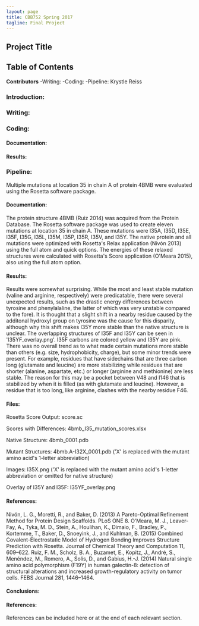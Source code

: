 ```yaml
---
layout: page
title: CBB752 Spring 2017
tagline: Final Project
---
```


Project Title
------------------


Table of Contents
-----------------------




**Contributors**
 -Writing:
 -Coding:
 -Pipeline: Krystle Reiss

### Introduction:





### Writing:








### Coding:


#### Documentation:


#### Results:







### Pipeline:
Multiple mutations at location 35 in chain A of protein 4BMB were evaluated using the Rosetta software package.

#### Documentation:
The protein structure 4BMB (Ruiz 2014) was acquired from the Protein Database. The Rosetta software package was used to create eleven
mutations at location 35 in chain A. These mutations were I35A, I35D, I35E, I35F, I35G, I35L, I35M, I35P, I35R, I35V, and I35Y. The
native protein and all mutations were optimized with Rosetta's Relax application (Nivón 2013) using the full atom and quick options. The
energies of these relaxed structures were calculated with Rosetta's Score application (O'Meara 2015), also using the full atom option.

#### Results:
Results were somewhat surprising. While the most and least stable mutation (valine and arginine, respectively) were predicatable, there 
were several unexpected results, such as the drastic energy differences between tyrosine and phenylalaline, the latter of which was very
unstable compared to the fore). It is thought that a slight shift in a nearby residue caused by the additonal hydroxyl group on tyrosine
was the cause for this disparity, although why this shift makes I35Y more stable than the native structure is unclear. The overlapping
structures of I35F and I35Y can be seen in 'I35YF_overlay.png'. I35F carbons are colored yellow and I35Y are pink. There was no overall
trend as to what made certain mutations more stable than others (e.g. size, hydrophobicity, charge), but some minor trends were present.
For example, residues that have sidechains that are three carbon long (glutamate and leucine) are more stabilizing while residues that
are shorter (alanine, aspartate, etc.) or longer (arginine and methionine) are less stable. The reason for this may be a pocket between 
V48 and I146 that is stabilized by when it is filled (as with glutamate and leucine). However, a residue that is too long, like 
arginine, clashes with the nearby residue F46.

#### Files:
Rosetta Score Output: score.sc

Scores with Differences: 4bmb_I35_mutation_scores.xlsx

Native Structure: 4bmb_0001.pdb

Mutant Structures: 4bmb.A-I32X_0001.pdb ('X' is replaced with the mutant amino acid's 1-letter abbreviation)

Images: I35X.png ('X' is replaced with the mutant amino acid's 1-letter abbreviation or omitted for native structure)

Overlay of I35Y and I35F: I35YF_overlay.png


#### References:
Nivón, L. G., Moretti, R., and Baker, D. (2013) A Pareto-Optimal Refinement Method for Protein Design Scaffolds. PLoS ONE 8.
O’Meara, M. J., Leaver-Fay, A., Tyka, M. D., Stein, A., Houlihan, K., Dimaio, F., Bradley, P., Kortemme, T., Baker, D., Snoeyink, J.,
 and Kuhlman, B. (2015) Combined Covalent-Electrostatic Model of Hydrogen Bonding Improves Structure Prediction with Rosetta. Journal of
 Chemical Theory and Computation 11, 609–622.
Ruiz, F. M., Scholz, B. A., Buzamet, E., Kopitz, J., André, S., Menéndez, M., Romero, A., Solís, D., and Gabius, H.-J. (2014) Natural 
 single amino acid polymorphism (F19Y) in human galectin-8: detection of structural alterations and increased growth-regulatory activity 
 on tumor cells. FEBS Journal 281, 1446–1464.








#### Conclusions:








#### References:

 References can be included here or at the end of each relevant section.
 
 
